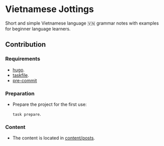 # Vietnamese Jottings

Short and simple Vietnamese language 🇻🇳 grammar notes with examples
for beginner language learners.

## Contribution

### Requirements

- [hugo](https://gohugo.io/getting-started/quick-start/#step-1-install-hugo).
- [taskfile](https://taskfile.dev/installation/).
- [pre-commit](https://pre-commit.com/)

### Preparation

- Prepare the project for the first use:

  `task prepare`.

### Content

- The content is located in [content/posts](content/posts).
